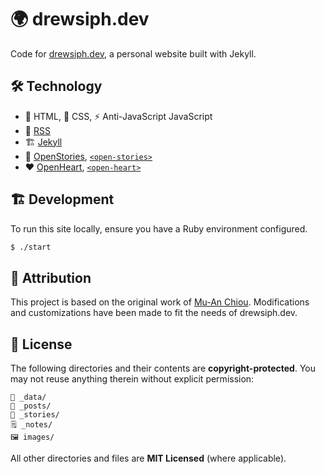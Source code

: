 # 🌍 drewsiph.dev

Code for [drewsiph.dev](https://drewsiph.dev), a personal website built with Jekyll.

## 🛠 Technology

- 📄 HTML, 🎨 CSS, ⚡ Anti-JavaScript JavaScript
- 📰 [RSS](https://en.wikipedia.org/wiki/RSS)
- 🏗 [Jekyll](https://jekyllrb.com/)
- 📖 [OpenStories](https://github.com/dddddddddzzzz/OpenStories), [`<open-stories>`](https://github.com/dddddddddzzzz/open-stories-element)
- ❤️ [OpenHeart](https://github.com/dddddddddzzzz/OpenHeart), [`<open-heart>`](https://github.com/dddddddddzzzz/open-heart-element)

## 🏗 Development

To run this site locally, ensure you have a Ruby environment configured.

```sh
$ ./start
```

## 🙌 Attribution

This project is based on the original work of [Mu-An Chiou](https://muan.co/). Modifications and customizations have been made to fit the needs of drewsiph.dev.

## 📜 License

The following directories and their contents are **copyright-protected**. You may not reuse anything therein without explicit permission:

```
📂 _data/
📝 _posts/
📖 _stories/
🗒 _notes/
🖼 images/
```

All other directories and files are **MIT Licensed** (where applicable).
